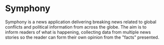 # Symphony

Symphony is a news application delivering breaking news related to global conflicts and political information from across the globe. The aim is to inform readers of what is happening, collecting data from multiple news stories so the reader can form their own opinion from the "facts" presented.